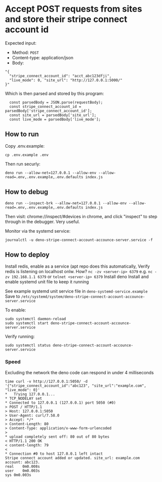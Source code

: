 # Accept POST requests from sites and store their stripe connect account id

Expected input:

- Method: `POST`
- Content-type: application/json
- Body:
```
"{
  "stripe_connect_account_id": "acct_abc123dfji", 
  "live_mode": 0, "site_url": "http://127.0.0.1:5000/"
}"
```

Which is then parsed and stored by this program:

```
  const parsedBody = JSON.parse(requestBody);
  const stripe_connect_account_id = parsedBody['stripe_connect_account_id'];
  const site_url = parsedBody['site_url'];
  const live_mode = parsedBody['live_mode'];
```

## How to run

Copy .env.example:

```
cp .env.example .env
```

Then run securly:

```
deno run --allow-net=127.0.0.1 --allow-env --allow-read=.env,.env.example,.env.defaults index.js
```

## How to debug

```
deno run --inspect-brk --allow-net=127.0.0.1 --allow-env --allow-read=.env,.env.example,.env.defaults index.js
```

Then visit: chrome://inspect/#devices in chrome, and click "inspect" to
step through in the debugger. Very useful.

Monitor via the systemd service:

```
journalctl -u deno-stripe-connect-account-accounce-server.service -f
```

## How to deploy

Install redis, enable as a service (apt repo does this automatically,
  Verify redis is listening on localhost onlw. How? `nc -zv <server-ip> 6379` e.g. `nc -zv 192.168.1.1 6379` or `telnet <server-ip> 6379`
Install deno
Install and enable systemd unit file to keep it running

See example systemd unit service file in `deno-systemd-service.example` 
Save to `/etc/systemd/system/deno-stripe-connect-account-accounce-server.service`

To enable:

```
sudo systemctl daemon-reload
sudo systemctl start deno-stripe-connect-account-accounce-server.service
```

Verify running:
```
sudo systemctl status deno-stripe-connect-account-accounce-server.service
```

### Speed

Excluding the network the deno code can respond in under 4 milliseconds
```
time curl -v http://127.0.0.1:5050/ -d '{"stripe_connect_account_id":"abc123", "site_url":"example.com", "live_mode": 0}'
*   Trying 127.0.0.1...
* TCP_NODELAY set
* Connected to 127.0.0.1 (127.0.0.1) port 5050 (#0)
> POST / HTTP/1.1
> Host: 127.0.0.1:5050
> User-Agent: curl/7.58.0
> Accept: */*
> Content-Length: 80
> Content-Type: application/x-www-form-urlencoded
> 
* upload completely sent off: 80 out of 80 bytes
< HTTP/1.1 200 OK
< content-length: 79
< 
* Connection #0 to host 127.0.0.1 left intact
Stripe connect account added or updated. site_url: example.com account: abc123.
real	0m0.008s
user	0m0.003s
sys	0m0.003s
```

